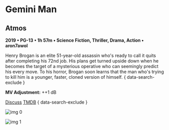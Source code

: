 # Gemini Man

## Atmos

**2019 • PG-13 • 1h 57m • Science Fiction, Thriller, Drama, Action • aron7awol**

Henry Brogan is an elite 51-year-old assassin who's ready to call it quits after completing his 72nd job. His plans get turned upside down when he becomes the target of a mysterious operative who can seemingly predict his every move. To his horror, Brogan soon learns that the man who's trying to kill him is a younger, faster, cloned version of himself.
{ data-search-exclude }

**MV Adjustment:** ++1 dB

[Discuss](https://www.avsforum.com/threads/bass-eq-for-filtered-movies.2995212/post-59035760)  [TMDB](453405)
{ data-search-exclude }

![img 0](https://i.imgur.com/6aGK5Qb.jpg)

![img 1](https://i.imgur.com/FpfSw4i.png)

